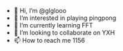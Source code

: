 - 👋 Hi, I’m @glglooo
- 👀 I’m interested in playing pingpong
- 🌱 I’m currently learning FFT
- 💞️ I’m looking to collaborate on YXH
- 📫 How to reach me 1156

<!---
glglooo/glglooo is a ✨ special ✨ repository because its `README.md` (this file) appears on your GitHub profile.
You can click the Preview link to take a look at your changes.
--->
